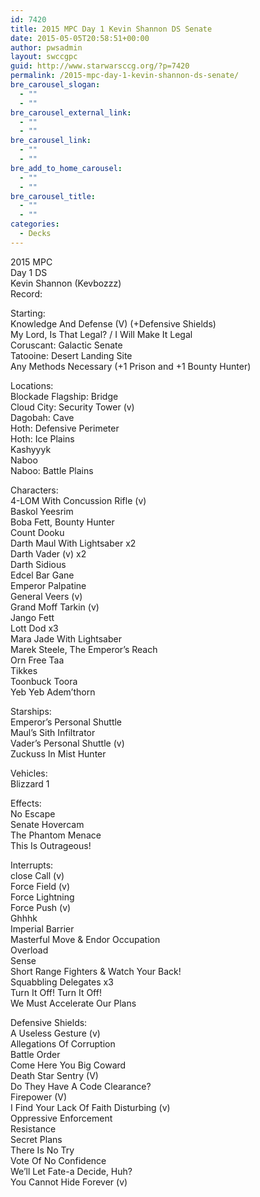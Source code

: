 ```yaml
---
id: 7420
title: 2015 MPC Day 1 Kevin Shannon DS Senate
date: 2015-05-05T20:58:51+00:00
author: pwsadmin
layout: swccgpc
guid: http://www.starwarsccg.org/?p=7420
permalink: /2015-mpc-day-1-kevin-shannon-ds-senate/
bre_carousel_slogan:
  - ""
  - ""
bre_carousel_external_link:
  - ""
  - ""
bre_carousel_link:
  - ""
  - ""
bre_add_to_home_carousel:
  - ""
  - ""
bre_carousel_title:
  - ""
  - ""
categories:
  - Decks
---
```

2015 MPC  
Day 1 DS  
Kevin Shannon (Kevbozzz)  
Record:

Starting:  
Knowledge And Defense (V) (+Defensive Shields)  
My Lord, Is That Legal? / I Will Make It Legal  
Coruscant: Galactic Senate  
Tatooine: Desert Landing Site  
Any Methods Necessary (+1 Prison and +1 Bounty Hunter)

Locations:  
Blockade Flagship: Bridge  
Cloud City: Security Tower (v)  
Dagobah: Cave  
Hoth: Defensive Perimeter  
Hoth: Ice Plains  
Kashyyyk  
Naboo  
Naboo: Battle Plains

Characters:  
4-LOM With Concussion Rifle (v)  
Baskol Yeesrim  
Boba Fett, Bounty Hunter  
Count Dooku  
Darth Maul With Lightsaber x2  
Darth Vader (v) x2  
Darth Sidious  
Edcel Bar Gane  
Emperor Palpatine  
General Veers (v)  
Grand Moff Tarkin (v)  
Jango Fett  
Lott Dod x3  
Mara Jade With Lightsaber  
Marek Steele, The Emperor&#8217;s Reach  
Orn Free Taa  
Tikkes  
Toonbuck Toora  
Yeb Yeb Adem&#8217;thorn

Starships:  
Emperor&#8217;s Personal Shuttle  
Maul&#8217;s Sith Infiltrator  
Vader&#8217;s Personal Shuttle (v)  
Zuckuss In Mist Hunter

Vehicles:  
Blizzard 1

Effects:  
No Escape  
Senate Hovercam  
The Phantom Menace  
This Is Outrageous!

Interrupts:  
close Call (v)  
Force Field (v)  
Force Lightning  
Force Push (v)  
Ghhhk  
Imperial Barrier  
Masterful Move & Endor Occupation  
Overload  
Sense  
Short Range Fighters & Watch Your Back!  
Squabbling Delegates x3  
Turn It Off! Turn It Off!  
We Must Accelerate Our Plans

Defensive Shields:  
A Useless Gesture (v)  
Allegations Of Corruption  
Battle Order  
Come Here You Big Coward  
Death Star Sentry (V)  
Do They Have A Code Clearance?  
Firepower (V)  
I Find Your Lack Of Faith Disturbing (v)  
Oppressive Enforcement  
Resistance  
Secret Plans  
There Is No Try  
Vote Of No Confidence  
We&#8217;ll Let Fate-a Decide, Huh?  
You Cannot Hide Forever (v)